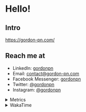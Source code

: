 # Hello!

## Intro

<https://gordon-pn.com/>

## Reach me at

- LinkedIn: [gordonpn](https://www.linkedin.com/in/gordonpn/)
- Email: [contact@gordon-pn.com](mailto:contact@gordon-pn.com)
- Facebook Messenger: [gordonpn](https://www.messenger.com/t/Gordonpn)
- Twitter: [@gordonpn](https://twitter.com/Gordonpn)
- Instagram: [@gordonpn](https://www.instagram.com/gordonpn/)

<details>
  <summary>Metrics</summary>

  <img align="center" src="https://github.com/gordonpn/gordonpn/blob/master/github-metrics.svg" alt="GitHub Metrics">

</details>

<details>
  <summary>WakaTime</summary>

  <!--START_SECTION:waka-->
📊 **This Week I Spent My Time On** 

```text
💬 Programming Languages: 
Other                    16 hrs 7 mins       ████████████████████░░░░░   78.47 % 
Java                     3 hrs 18 mins       ████░░░░░░░░░░░░░░░░░░░░░   16.11 % 
CSV                      40 mins             █░░░░░░░░░░░░░░░░░░░░░░░░   03.30 % 
Python                   11 mins             ░░░░░░░░░░░░░░░░░░░░░░░░░   00.96 % 
IDEA_MODULE              4 mins              ░░░░░░░░░░░░░░░░░░░░░░░░░   00.36 % 

🔥 Editors: 
Chrome                   7 hrs 12 mins       █████████░░░░░░░░░░░░░░░░   35.06 % 
IntelliJ IDEA            3 hrs 13 mins       ████░░░░░░░░░░░░░░░░░░░░░   15.66 % 
Slack                    2 hrs 46 mins       ███░░░░░░░░░░░░░░░░░░░░░░   13.53 % 
iTerm2                   1 hr 24 mins        ██░░░░░░░░░░░░░░░░░░░░░░░   06.85 % 
Firefox                  1 hr 20 mins        ██░░░░░░░░░░░░░░░░░░░░░░░   06.49 % 
```


 Last Updated on 09/10/2025 16:30:47 UTC
<!--END_SECTION:waka-->
</details>
